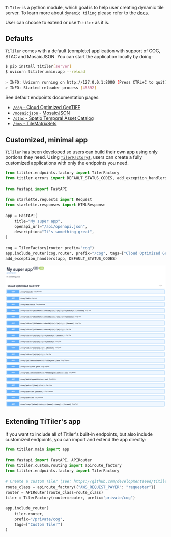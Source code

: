 
`TiTiler` is a python module, which goal is to help user creating dynamic tile server. To learn more about `dynamic tiling` please refer to the [docs](/docs/concepts/dynamic_tiling.md).

User can choose to extend or use `Titiler` as it is.

## Defaults

`TiTiler` comes with a default (complete) application with support of COG, STAC and MosaicJSON. You can start the application locally by doing:

```bash
$ pip install titiler[server]
$ uvicorn titiler.main:app --reload

> INFO: Uvicorn running on http://127.0.0.1:8000 (Press CTRL+C to quit)
> INFO: Started reloader process [45592]
```

See default endpoints documentation pages:

* [`/cog` - Cloud Optimized GeoTIFF](endpoints/cog.md)
* [`/mosaicjson` - MosaicJSON](endpoints/mosaic.md)
* [`/stac` - Spatio Temporal Asset Catalog](endpoints/stac.md)
* [`/tms` - TileMatrixSets](endpoints/tms.md)

## Customized, minimal app

`TiTiler` has been developed so users can build their own app using only portions they need. Using [`TilerFactory`s](concepts/tiler_factories.md), users can create a fully customized applications with only the endpoints you need.

```python
from titiler.endpoints.factory import TilerFactory
from titiler.errors import DEFAULT_STATUS_CODES, add_exception_handlers

from fastapi import FastAPI

from starlette.requests import Request
from starlette.responses import HTMLResponse

app = FastAPI(
    title="My super app",
    openapi_url="/api/openapi.json",
    description="It's something great",
)

cog = TilerFactory(router_prefix="cog")
app.include_router(cog.router, prefix="/cog", tags=["Cloud Optimized GeoTIFF"])
add_exception_handlers(app, DEFAULT_STATUS_CODES)
```

![](img/custom_app.png)

## Extending TiTiler's app

If you want to include all of Titiler's built-in endpoints, but also include
customized endpoints, you can import and extend the app directly:

```py
from titiler.main import app

from fastapi import FastAPI, APIRouter
from titiler.custom.routing import apiroute_factory
from titiler.endpoints.factory import TilerFactory

# Create a custom Tiler (see: https://github.com/developmentseed/titiler-pds/blob/master/app/routes/naip.py)
route_class = apiroute_factory({"AWS_REQUEST_PAYER": "requester"})
router = APIRouter(route_class=route_class)
tiler = TilerFactory(router=router, prefix="private/cog")

app.include_router(
    tiler.router,
    prefix="/private/cog",
    tags=["Custom Tiler"]
)
```
